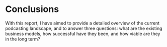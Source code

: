 Conclusions
 ===========
 
 With this report, I have aimed to provide a detailed overview of the current podcasting landscape, and to answer three questions: what are the existing business models, how successful have they been, and how viable are they in the long term? 

